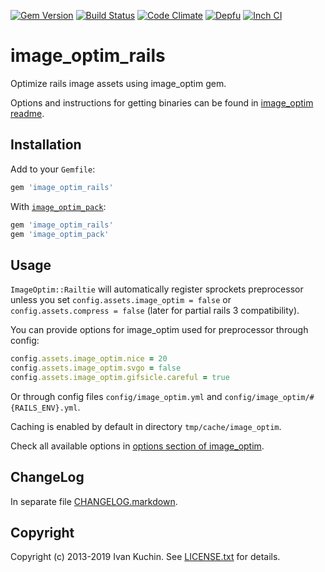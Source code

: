 [![Gem Version](https://img.shields.io/gem/v/image_optim_rails.svg?style=flat)](https://rubygems.org/gems/image_optim_rails)
[![Build Status](https://img.shields.io/github/workflow/status/toy/image_optim_rails/check/master?logo=github)](https://github.com/toy/image_optim_rails/actions/workflows/check.yml)
[![Code Climate](https://img.shields.io/codeclimate/maintainability/toy/image_optim_rails.svg?style=flat)](https://codeclimate.com/github/toy/image_optim_rails)
[![Depfu](https://badges.depfu.com/badges/713ede61b82ee98a3e86a374b5278d28/overview.svg)](https://depfu.com/github/toy/image_optim_rails)
[![Inch CI](https://inch-ci.org/github/toy/image_optim_rails.svg?branch=master&style=flat)](https://inch-ci.org/github/toy/image_optim_rails)

# image\_optim\_rails

Optimize rails image assets using image_optim gem.

Options and instructions for getting binaries can be found in [image_optim readme](https://github.com/toy/image_optim).

## Installation

Add to your `Gemfile`:

```ruby
gem 'image_optim_rails'
```

With [`image_optim_pack`](https://github.com/toy/image_optim_pack):

```ruby
gem 'image_optim_rails'
gem 'image_optim_pack'
```

## Usage

`ImageOptim::Railtie` will automatically register sprockets preprocessor unless you set `config.assets.image_optim = false` or `config.assets.compress = false` (later for partial rails 3 compatibility).

You can provide options for image_optim used for preprocessor through config:

```ruby
config.assets.image_optim.nice = 20
config.assets.image_optim.svgo = false
config.assets.image_optim.gifsicle.careful = true
```

Or through config files `config/image_optim.yml` and `config/image_optim/#{RAILS_ENV}.yml`.

Caching is enabled by default in directory `tmp/cache/image_optim`.

Check all available options in [options section of image_optim](https://github.com/toy/image_optim#options).

## ChangeLog

In separate file [CHANGELOG.markdown](CHANGELOG.markdown).

## Copyright

Copyright (c) 2013-2019 Ivan Kuchin. See [LICENSE.txt](LICENSE.txt) for details.
